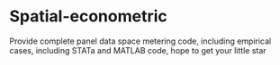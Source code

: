 # Spatial-econometric
Provide complete panel data space metering code, including empirical cases, including STATa and MATLAB code, hope to get your little star

